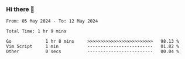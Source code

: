 ### Hi there 👋

<!--
**zhumeme/zhumeme** is a ✨ _special_ ✨ repository because its `README.md` (this file) appears on your GitHub profile.

Here are some ideas to get you started:

- 🔭 I’m currently working on ...
- 🌱 I’m currently learning ...
- 👯 I’m looking to collaborate on ...
- 🤔 I’m looking for help with ...
- 💬 Ask me about ...
- 📫 How to reach me: ...
- 😄 Pronouns: ...
- ⚡ Fun fact: ...
-->

<!--START_SECTION:waka-->

```all_time
From: 05 May 2024 - To: 12 May 2024

Total Time: 1 hr 9 mins

Go             1 hr 8 mins     >>>>>>>>>>>>>>>>>>>>>>>>>   98.13 %
Vim Script     1 min           -------------------------   01.82 %
Other          0 secs          -------------------------   00.04 %
```

<!--END_SECTION:waka-->
